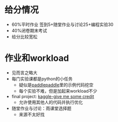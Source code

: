 # 给分情况
- 60%平时作业 签到5+随堂作业与讨论25+编程实验30
- 40%闭卷期末考试
- 给分比较宽松

# 作业和workload
- 见而言之略大
- 每门实验课都是python的小任务
    - 疑似是[paddlepaddle](https://www.paddlepaddle.org.cn)里的示例代码挖空
    - 每个实验不难，但是加起来workload不少
- final project: [kaggle-give me some credit](https://www.kaggle.com/c/GiveMeSomeCredit/)
    - 允许使用其他人的代码并执行优化
- 随堂作业与讨论：雨课堂选择题
    - 来源不太好找

